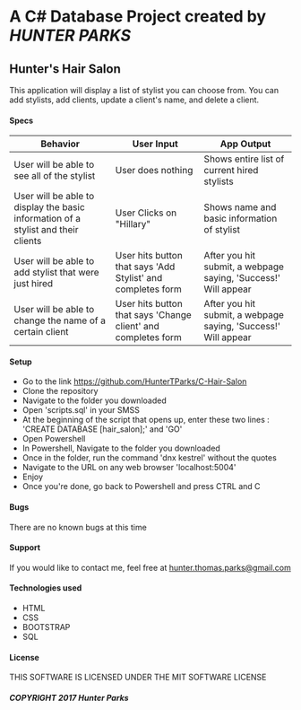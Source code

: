 # A C# Database Project created by *_HUNTER PARKS_*

## Hunter's Hair Salon
This application will display a list of stylist you can choose from. You can add stylists, add clients, update a client's name, and delete a client.

#### Specs
| Behavior | User Input | App Output |
| -------- | ---------- | ---------- |
| User will be able to see all of the stylist | User does nothing | Shows entire list of current hired stylists |
| User will be able to display the basic information of a stylist and their clients | User Clicks on "Hillary" | Shows name and basic information of stylist |
| User will be able to add stylist that were just hired | User hits button that says 'Add Stylist' and completes form | After you hit submit, a webpage saying, 'Success!' Will appear |
| User will be able to change the name of a certain client | User hits button that says 'Change client' and completes form | After you hit submit, a webpage saying, 'Success!' Will appear |

#### Setup
* Go to the link https://github.com/HunterTParks/C-Hair-Salon
* Clone the repository
* Navigate to the folder you downloaded
* Open 'scripts.sql' in your SMSS
* At the beginning of the script that opens up, enter these two lines : 'CREATE DATABASE [hair_salon];' and 'GO'
* Open Powershell
* In Powershell, Navigate to the folder you downloaded
* Once in the folder, run the command 'dnx kestrel' without the quotes
* Navigate to the URL on any web browser 'localhost:5004'
* Enjoy
* Once you're done, go back to Powershell and press CTRL and C

#### Bugs
There are no known bugs at this time

#### Support
If you would like to contact me, feel free at hunter.thomas.parks@gmail.com

#### Technologies used
* HTML
* CSS
* BOOTSTRAP
* SQL

#### License
THIS SOFTWARE IS LICENSED UNDER THE MIT SOFTWARE LICENSE

##### COPYRIGHT 2017 *_Hunter Parks_*
